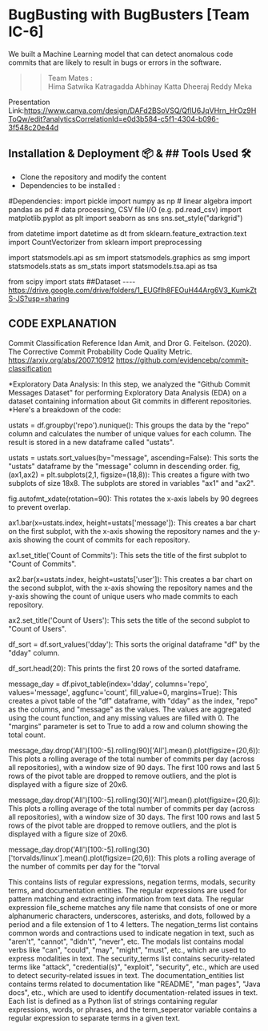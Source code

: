 # BugBusting with BugBusters [Team IC-6] 
We built a Machine Learning model that can detect anomalous code commits that are likely to result in bugs or errors in the software.

>> Team Mates :  
>>Hima Satwika Katragadda
>>Abhinay Katta
>>Dheeraj Reddy Meka

Presentation Link:https://www.canva.com/design/DAFd2BSoVSQ/QflU6JqVHrn_HrOz9HToQw/edit?analyticsCorrelationId=e0d3b584-c5f1-4304-b096-3f548c20e44d

                                                                                                                            
## Installation & Deployment 📦    & ## Tools Used 🛠️
- Clone the repository and modify the content 
- Dependencies to be installed :


#Dependencies:
import pickle
import numpy as np # linear algebra
import pandas as pd # data processing, CSV file I/O (e.g. pd.read_csv)
import matplotlib.pyplot as plt
import seaborn as sns
sns.set_style("darkgrid")

from datetime import datetime as dt
from sklearn.feature_extraction.text import CountVectorizer
from sklearn import preprocessing

import statsmodels.api as sm
import statsmodels.graphics as smg
import statsmodels.stats as sm_stats
import statsmodels.tsa.api as tsa

from scipy import stats
##Dataset
----https://drive.google.com/drive/folders/1_EUGflh8FEOuH44Arg6V3_KumkZtS-JS?usp=sharing

## CODE EXPLANATION    
Commit Classification
Reference
Idan Amit, and Dror G. Feitelson. (2020). The Corrective Commit Probability Code Quality Metric.
https://arxiv.org/abs/2007.10912
https://github.com/evidencebp/commit-classification


*Exploratory Data Analysis: In this step, we analyzed the "Github Commit Messages Dataset" for performing Exploratory Data Analysis (EDA) on a dataset containing information about Git commits in different repositories.
*Here's a breakdown of the code:

ustats = df.groupby('repo').nunique(): This groups the data by the "repo" column and calculates the number of unique values for each column. The result is stored in a new dataframe called "ustats".

ustats = ustats.sort_values(by="message", ascending=False): This sorts the "ustats" dataframe by the "message" column in descending order.
fig, (ax1,ax2) = plt.subplots(2,1, figsize=(18,8)): This creates a figure with two subplots of size 18x8. The subplots are stored in variables "ax1" and "ax2".

fig.autofmt_xdate(rotation=90): This rotates the x-axis labels by 90 degrees to prevent overlap.

ax1.bar(x=ustats.index, height=ustats['message']): This creates a bar chart on the first subplot, with the x-axis showing the repository names and the y-axis showing the count of commits for each repository.

ax1.set_title('Count of Commits'): This sets the title of the first subplot to "Count of Commits".

ax2.bar(x=ustats.index, height=ustats['user']): This creates a bar chart on the second subplot, with the x-axis showing the repository names and the y-axis showing the count of unique users who made commits to each repository.


ax2.set_title('Count of Users'): This sets the title of the second subplot to "Count of Users".

df_sort = df.sort_values('dday'): This sorts the original dataframe "df" by the "dday" column.

df_sort.head(20): This prints the first 20 rows of the sorted dataframe.

message_day = df.pivot_table(index='dday', columns='repo', values='message', aggfunc='count', fill_value=0, margins=True): This creates a pivot table of the "df" dataframe, with "dday" as the index, "repo" as the columns, and "message" as the values. The values are aggregated using the count function, and any missing values are filled with 0. The "margins" parameter is set to True to add a row and column showing the total count.

message_day.drop('All')[100:-5].rolling(90)['All'].mean().plot(figsize=(20,6)): This plots a rolling average of the total number of commits per day (across all repositories), with a window size of 90 days. The first 100 rows and last 5 rows of the pivot table are dropped to remove outliers, and the plot is displayed with a figure size of 20x6.

message_day.drop('All')[100:-5].rolling(30)['All'].mean().plot(figsize=(20,6)): This plots a rolling average of the total number of commits per day (across all repositories), with a window size of 30 days. The first 100 rows and last 5 rows of the pivot table are dropped to remove outliers, and the plot is displayed with a figure size of 20x6.

message_day.drop('All')[100:-5].rolling(30)['torvalds/linux'].mean().plot(figsize=(20,6)): This plots a rolling average of the number of commits per day for the "torval


This contains lists of regular expressions, negation terms, modals, security terms, and documentation entities.
The regular expressions are used for pattern matching and extracting information from text data. The regular expression file_scheme matches any file name that consists of one or more alphanumeric characters, underscores, asterisks, and dots, followed by a period and a file extension of 1 to 4 letters.
The negation_terms list contains common words and contractions used to indicate negation in text, such as "aren't", "cannot", "didn't", "never", etc.
The modals list contains modal verbs like "can", "could", "may", "might", "must", etc., which are used to express modalities in text.
The security_terms list contains security-related terms like "attack", "credential(s)", "exploit", "security", etc., which are used to detect security-related issues in text.
The documentation_entities list contains terms related to documentation like "README", "man pages", "Java docs", etc., which are used to identify documentation-related issues in text.
Each list is defined as a Python list of strings containing regular expressions, words, or phrases, and the term_seperator variable contains a regular expression to separate terms in a given text.
